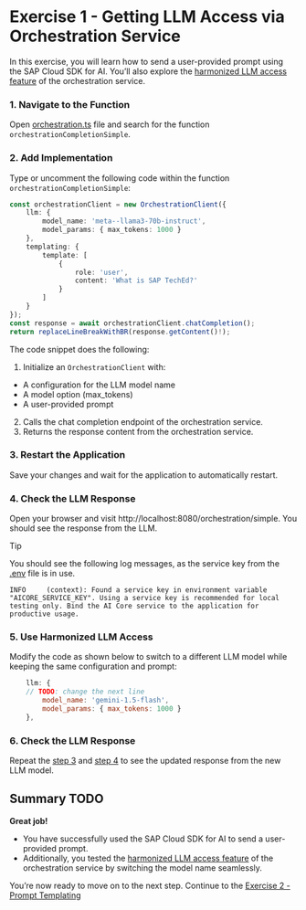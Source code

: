 # Exercise 1 - Getting LLM Access via Orchestration Service

In this exercise, you will learn how to send a user-provided prompt using the SAP Cloud SDK for AI. 
You’ll also explore the [harmonized LLM access feature](https://help.sap.com/docs/sap-ai-core/sap-ai-core-service-guide/harmonized-api?locale=en-US) of the orchestration service.

### 1. Navigate to the Function
Open [orchestration.ts](../app/src/orchestration.ts) file and search for the function `orchestrationCompletionSimple`.

### 2. Add Implementation
Type or uncomment the following code within the function `orchestrationCompletionSimple`:
```typescript
const orchestrationClient = new OrchestrationClient({
    llm: {
        model_name: 'meta--llama3-70b-instruct',
        model_params: { max_tokens: 1000 }
    },
    templating: {
        template: [
            {
                role: 'user',
                content: 'What is SAP TechEd?'
            }
        ]
    }
});
const response = await orchestrationClient.chatCompletion();
return replaceLineBreakWithBR(response.getContent()!);
```
The code snippet does the following:
1. Initialize an `OrchestrationClient` with:
  - A configuration for the LLM model name
  - A model option (max_tokens)
  - A user-provided prompt
2. Calls the chat completion endpoint of the orchestration service.
3. Returns the response content from the orchestration service.

### 3. Restart the Application
Save your changes and wait for the application to automatically restart.

### 4. Check the LLM Response
Open your browser and visit http://localhost:8080/orchestration/simple. You should see the response from the LLM.

> [!TIP]
> You should see the following log messages, as the service key from the [.env](../app/.env) file is in use.
> ```
> INFO     (context): Found a service key in environment variable "AICORE_SERVICE_KEY". Using a service key is recommended for local testing only. Bind the AI Core service to the application for productive usage.
> ```

### 5. Use Harmonized LLM Access
Modify the code as shown below to switch to a different LLM model while keeping the same configuration and prompt:
```javascript
    llm: {
    // TODO: change the next line
        model_name: 'gemini-1.5-flash',
        model_params: { max_tokens: 1000 }
    },
```

### 6. Check the LLM Response
Repeat the [step 3](#3-restart-the-application) and [step 4](#4-check-the-llm-response) to see the updated response from the new LLM model.

## Summary TODO

**Great job!**

- You have successfully used the SAP Cloud SDK for AI to send a user-provided prompt.
- Additionally, you tested the [harmonized LLM access feature](https://help.sap.com/docs/sap-ai-core/sap-ai-core-service-guide/harmonized-api?locale=en-US) of the orchestration service by switching the model name seamlessly.

You’re now ready to move on to the next step.
Continue to the [Exercise 2 - Prompt Templating](../ex2/README.md)

